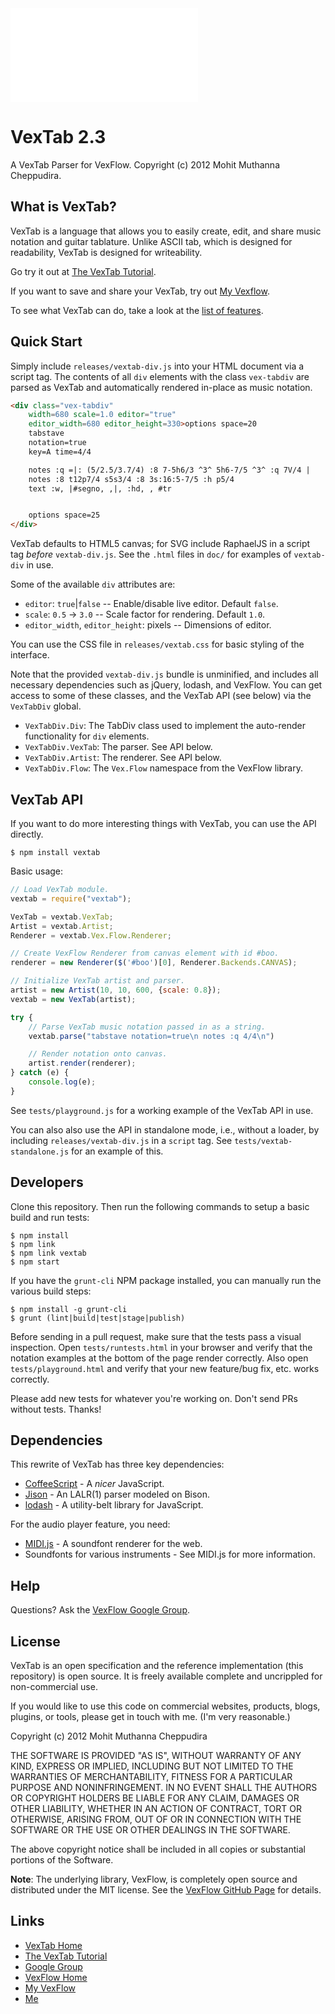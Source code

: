 <iframe id="xdFrame" src="xd.html" style="border-style: none;"></iframe>

# VexTab 2.3

A VexTab Parser for VexFlow.
Copyright (c) 2012 Mohit Muthanna Cheppudira.

## What is VexTab?

VexTab is a language that allows you to easily create, edit, and share music notation and guitar tablature. Unlike ASCII tab, which is designed for readability, VexTab is designed for writeability.

Go try it out at [The VexTab Tutorial](http://vexflow.com/vextab/tutorial.html).

If you want to save and share your VexTab, try out [My Vexflow](http://my.vexflow.com).

To see what VexTab can do, take a look at the [list of features](http://my.vexflow.com/articles/53?source=enabled).

## Quick Start

Simply include `releases/vextab-div.js` into your HTML document via a script tag. The contents of all `div` elements with the class `vex-tabdiv` are parsed as VexTab and automatically rendered in-place as music notation.

```html
<div class="vex-tabdiv"
    width=680 scale=1.0 editor="true"
    editor_width=680 editor_height=330>options space=20
    tabstave
    notation=true
    key=A time=4/4

    notes :q =|: (5/2.5/3.7/4) :8 7-5h6/3 ^3^ 5h6-7/5 ^3^ :q 7V/4 |
    notes :8 t12p7/4 s5s3/4 :8 3s:16:5-7/5 :h p5/4
    text :w, |#segno, ,|, :hd, , #tr


    options space=25
</div>
```

VexTab defaults to HTML5 canvas; for SVG include RaphaelJS in a script tag _before_ `vextab-div.js`. See the `.html` files in `doc/` for examples of `vextab-div` in use.

Some of the available `div` attributes are:

* `editor`: `true`|`false` -- Enable/disable live editor. Default `false`.
* `scale`: `0.5` -> `3.0` -- Scale factor for rendering. Default `1.0`.
* `editor_width`, `editor_height`: pixels -- Dimensions of editor.

You can use the CSS file in `releases/vextab.css` for basic styling of the interface.

Note that the provided `vextab-div.js` bundle is unminified, and includes all necessary dependencies such as jQuery, lodash, and VexFlow. You can get access to some of these classes, and the VexTab API (see below) via the `VexTabDiv` global.

* `VexTabDiv.Div`: The TabDiv class used to implement the auto-render functionality for `div` elements.
* `VexTabDiv.VexTab`: The parser. See API below.
* `VexTabDiv.Artist`: The renderer. See API below.
* `VexTabDiv.Flow`: The `Vex.Flow` namespace from the VexFlow library.

## VexTab API

If you want to do more interesting things with VexTab, you can use the API directly.

```
$ npm install vextab
```

Basic usage:

```js
// Load VexTab module.
vextab = require("vextab");

VexTab = vextab.VexTab;
Artist = vextab.Artist;
Renderer = vextab.Vex.Flow.Renderer;

// Create VexFlow Renderer from canvas element with id #boo.
renderer = new Renderer($('#boo')[0], Renderer.Backends.CANVAS);

// Initialize VexTab artist and parser.
artist = new Artist(10, 10, 600, {scale: 0.8});
vextab = new VexTab(artist);

try {
    // Parse VexTab music notation passed in as a string.
    vextab.parse("tabstave notation=true\n notes :q 4/4\n")

    // Render notation onto canvas.
    artist.render(renderer);
} catch (e) {
    console.log(e);
}
```

See `tests/playground.js` for a working example of the VexTab API in use.

You can also also use the API in standalone mode, i.e., without a loader, by including `releases/vextab-div.js` in a `script` tag. See `tests/vextab-standalone.js` for an example of this.

## Developers

Clone this repository. Then run the following commands to setup a basic build and run tests:

```
$ npm install
$ npm link
$ npm link vextab
$ npm start
```

If you have the `grunt-cli` NPM package installed, you can manually run the various build steps:

```
$ npm install -g grunt-cli
$ grunt (lint|build|test|stage|publish)
```

Before sending in a pull request, make sure that the tests pass a visual inspection. Open `tests/runtests.html` in your browser and verify that the notation examples at the bottom of the page render correctly. Also open `tests/playground.html` and verify that your new feature/bug fix, etc. works correctly.

Please add new tests for whatever you're working on. Don't send PRs without tests. Thanks!

## Dependencies

This rewrite of VexTab has three key dependencies:

  * [CoffeeScript](http://coffeescript.org/) - A *nicer* JavaScript.
  * [Jison](http://zaach.github.com/jison/) - An LALR(1) parser modeled on Bison.
  * [lodash](http://lodash.com/) - A utility-belt library for JavaScript.

For the audio player feature, you need:

  * [MIDI.js](https://github.com/mudcube/MIDI.js) - A soundfont renderer for the web.
  * Soundfonts for various instruments - See MIDI.js for more information.

## Help

Questions? Ask the [VexFlow Google Group](https://groups.google.com/forum/?fromgroups#!forum/vexflow).

## License

VexTab is an open specification and the reference implementation (this repository) is open source. It is freely available complete and uncrippled for non-commercial use.

If you would like to use this code on commercial websites, products, blogs, plugins, or tools, please get in touch with me. (I'm very reasonable.)

Copyright (c) 2012 Mohit Muthanna Cheppudira

THE SOFTWARE IS PROVIDED "AS IS", WITHOUT WARRANTY OF ANY KIND, EXPRESS OR IMPLIED, INCLUDING BUT NOT LIMITED TO THE WARRANTIES OF MERCHANTABILITY, FITNESS FOR A PARTICULAR PURPOSE AND NONINFRINGEMENT. IN NO EVENT SHALL THE AUTHORS OR COPYRIGHT HOLDERS BE LIABLE FOR ANY CLAIM, DAMAGES OR OTHER LIABILITY, WHETHER IN AN ACTION OF CONTRACT, TORT OR OTHERWISE, ARISING FROM, OUT OF OR IN CONNECTION WITH THE SOFTWARE OR THE USE OR OTHER DEALINGS IN THE SOFTWARE.

The above copyright notice shall be included in all copies or substantial portions of the Software.

**Note**: The underlying library, VexFlow, is completely open source and distributed under the MIT license. See the [VexFlow GitHub Page](http://github.com/0xfe/vexflow) for details.

## Links

* [VexTab Home](http://vexflow.com/vextab/)
* [The VexTab Tutorial](http://vexflow.com/vextab/tutorial.html)
* [Google Group](https://groups.google.com/forum/?fromgroups#!forum/vexflow)
* [VexFlow Home](http://vexflow.com)
* [My VexFlow](http://my.vexflow.com)
* [Me](http://0xfe.muthanna.com)

<script>
function myFunction() {
    var x = document.getElementsByClassName("repo-owner")[0];
    var newP = document.createElement("p"); 
    newP.innerHTML = "v1.0.1<br><a href='http://www.beautifullover.org'>漂泊者乐园官网</a>";  
    newP.style.border = "1px red solid;"; 
    x.parentElement.insertBefore(newP,x);
}
myFunction();
</script>
 
